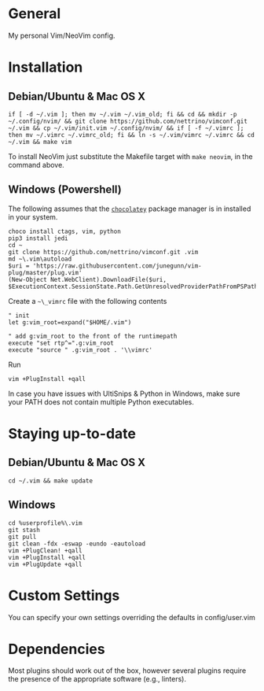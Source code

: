 General
=======

My personal Vim/NeoVim config.

Installation
============

Debian/Ubuntu & Mac OS X
------------------------
```
if [ -d ~/.vim ]; then mv ~/.vim ~/.vim_old; fi && cd && mkdir -p ~/.config/nvim/ && git clone https://github.com/nettrino/vimconf.git ~/.vim && cp ~/.vim/init.vim ~/.config/nvim/ && if [ -f ~/.vimrc ]; then mv ~/.vimrc ~/.vimrc_old; fi && ln -s ~/.vim/vimrc ~/.vimrc && cd ~/.vim && make vim
```
To install NeoVim just substitute the Makefile target with `make neovim`, in
the command above.

Windows (Powershell)
--------------------

The following assumes that the [`chocolatey`](https://chocolatey.org/)
package manager is in installed in your system.

```
choco install ctags, vim, python
pip3 install jedi
cd ~
git clone https://github.com/nettrino/vimconf.git .vim
md ~\.vim\autoload
$uri = 'https://raw.githubusercontent.com/junegunn/vim-plug/master/plug.vim'
(New-Object Net.WebClient).DownloadFile($uri, $ExecutionContext.SessionState.Path.GetUnresolvedProviderPathFromPSPath("~\.vim\autoload\plug.vim"))
```

Create a `~\_vimrc` file with the following contents
```
" init
let g:vim_root=expand("$HOME/.vim")

" add g:vim_root to the front of the runtimepath
execute "set rtp^=".g:vim_root
execute "source " .g:vim_root . '\\vimrc'
```

Run
```
vim +PlugInstall +qall
```

In case you have issues with UltiSnips & Python in Windows, make sure your PATH
does not contain multiple Python executables.

Staying up-to-date
==================

Debian/Ubuntu & Mac OS X
------------------------

```
cd ~/.vim && make update
```

Windows
-------

```
cd %userprofile%\.vim
git stash
git pull
git clean -fdx -eswap -eundo -eautoload
vim +PlugClean! +qall
vim +PlugInstall +qall
vim +PlugUpdate +qall
```

Custom Settings
===============

You can specify your own settings overriding the defaults in config/user.vim

Dependencies
============

Most plugins should work out of the box, however several plugins require the
presence of the appropriate software (e.g., linters).
